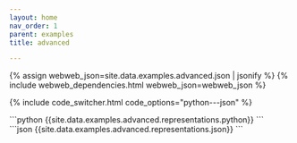 ```yaml
---
layout: home
nav_order: 1
parent: examples
title: advanced

---
```


<div id='webweb-example-visualization' style='width: 100%'></div>
{% assign webweb_json=site.data.examples.advanced.json | jsonify %}
{% include webweb_dependencies.html webweb_json=webweb_json %}

{% include code_switcher.html code_options="python---json" %}
<div id='python-code-block' class='select-code-block select-code-block-visible'></div>
```python
{{site.data.examples.advanced.representations.python}}
```
<div id='json-code-block' class='select-code-block'></div>
```json
{{site.data.examples.advanced.representations.json}}
```